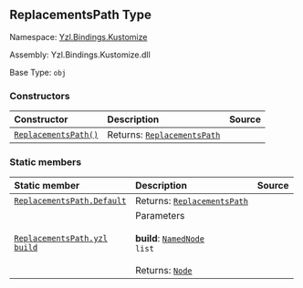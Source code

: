 ## ReplacementsPath Type

Namespace: [Yzl.Bindings.Kustomize](http://localhost:8089/reference/yzl-bindings-kustomize)

Assembly: Yzl.Bindings.Kustomize.dll

Base Type: <code>obj</code>



### Constructors

Constructor | Description | Source
:--- | :--- | :---:
[<code><span>ReplacementsPath<span>()</span></span></code>](#(+.ctor+)) | Returns: <code><a href="http://localhost:8089/reference/yzl-bindings-kustomize-replacementspath">ReplacementsPath</a></code><br /> | &#32;


### Static members

Static member | Description | Source
:--- | :--- | :---:
[<code><span>ReplacementsPath.Default</span></code>](#Default) | Returns: <code><a href="http://localhost:8089/reference/yzl-bindings-kustomize-replacementspath">ReplacementsPath</a></code><br /> | &#32;
[<code><span>ReplacementsPath.yzl&#32;<span>build</span></span></code>](#yzl) | Parameters<br /><br />**build**: <code><span><a href="http://localhost:8089/reference/yzl-core-yzl-namednode">NamedNode</a>&#32;list</span></code><br /><br />Returns: <code><a href="http://localhost:8089/reference/yzl-core-yzl-node">Node</a></code><br /> | &#32;



